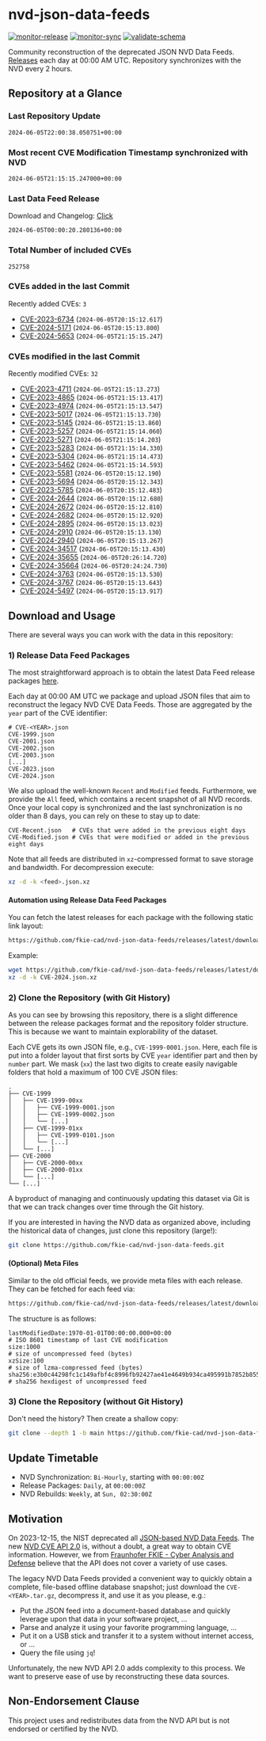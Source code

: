 # nvd-json-data-feeds

[![monitor-release](https://github.com/fkie-cad/nvd-json-data-feeds/actions/workflows/monitor_release.yml/badge.svg)](https://github.com/fkie-cad/nvd-json-data-feeds/actions/workflows/monitor_release.yml)
[![monitor-sync](https://github.com/fkie-cad/nvd-json-data-feeds/actions/workflows/monitor_sync.yml/badge.svg)](https://github.com/fkie-cad/nvd-json-data-feeds/actions/workflows/monitor_sync.yml)
[![validate-schema](https://github.com/fkie-cad/nvd-json-data-feeds/actions/workflows/validate_schema.yml/badge.svg)](https://github.com/fkie-cad/nvd-json-data-feeds/actions/workflows/validate_schema.yml)

Community reconstruction of the deprecated JSON NVD Data Feeds.
[Releases](https://github.com/fkie-cad/nvd-json-data-feeds/releases/latest) each day at 00:00 AM UTC.
Repository synchronizes with the NVD every 2 hours.

## Repository at a Glance

### Last Repository Update

```plain
2024-06-05T22:00:38.050751+00:00
```

### Most recent CVE Modification Timestamp synchronized with NVD

```plain
2024-06-05T21:15:15.247000+00:00
```

### Last Data Feed Release

Download and Changelog: [Click](https://github.com/fkie-cad/nvd-json-data-feeds/releases/latest)

```plain
2024-06-05T00:00:20.280136+00:00
```

### Total Number of included CVEs

```plain
252758
```

### CVEs added in the last Commit

Recently added CVEs: `3`

- [CVE-2023-6734](CVE-2023/CVE-2023-67xx/CVE-2023-6734.json) (`2024-06-05T20:15:12.617`)
- [CVE-2024-5171](CVE-2024/CVE-2024-51xx/CVE-2024-5171.json) (`2024-06-05T20:15:13.800`)
- [CVE-2024-5653](CVE-2024/CVE-2024-56xx/CVE-2024-5653.json) (`2024-06-05T21:15:15.247`)


### CVEs modified in the last Commit

Recently modified CVEs: `32`

- [CVE-2023-4711](CVE-2023/CVE-2023-47xx/CVE-2023-4711.json) (`2024-06-05T21:15:13.273`)
- [CVE-2023-4865](CVE-2023/CVE-2023-48xx/CVE-2023-4865.json) (`2024-06-05T21:15:13.417`)
- [CVE-2023-4974](CVE-2023/CVE-2023-49xx/CVE-2023-4974.json) (`2024-06-05T21:15:13.547`)
- [CVE-2023-5017](CVE-2023/CVE-2023-50xx/CVE-2023-5017.json) (`2024-06-05T21:15:13.730`)
- [CVE-2023-5145](CVE-2023/CVE-2023-51xx/CVE-2023-5145.json) (`2024-06-05T21:15:13.860`)
- [CVE-2023-5257](CVE-2023/CVE-2023-52xx/CVE-2023-5257.json) (`2024-06-05T21:15:14.060`)
- [CVE-2023-5271](CVE-2023/CVE-2023-52xx/CVE-2023-5271.json) (`2024-06-05T21:15:14.203`)
- [CVE-2023-5283](CVE-2023/CVE-2023-52xx/CVE-2023-5283.json) (`2024-06-05T21:15:14.330`)
- [CVE-2023-5304](CVE-2023/CVE-2023-53xx/CVE-2023-5304.json) (`2024-06-05T21:15:14.473`)
- [CVE-2023-5462](CVE-2023/CVE-2023-54xx/CVE-2023-5462.json) (`2024-06-05T21:15:14.593`)
- [CVE-2023-5581](CVE-2023/CVE-2023-55xx/CVE-2023-5581.json) (`2024-06-05T20:15:12.190`)
- [CVE-2023-5694](CVE-2023/CVE-2023-56xx/CVE-2023-5694.json) (`2024-06-05T20:15:12.343`)
- [CVE-2023-5785](CVE-2023/CVE-2023-57xx/CVE-2023-5785.json) (`2024-06-05T20:15:12.483`)
- [CVE-2024-2644](CVE-2024/CVE-2024-26xx/CVE-2024-2644.json) (`2024-06-05T20:15:12.680`)
- [CVE-2024-2672](CVE-2024/CVE-2024-26xx/CVE-2024-2672.json) (`2024-06-05T20:15:12.810`)
- [CVE-2024-2682](CVE-2024/CVE-2024-26xx/CVE-2024-2682.json) (`2024-06-05T20:15:12.920`)
- [CVE-2024-2895](CVE-2024/CVE-2024-28xx/CVE-2024-2895.json) (`2024-06-05T20:15:13.023`)
- [CVE-2024-2910](CVE-2024/CVE-2024-29xx/CVE-2024-2910.json) (`2024-06-05T20:15:13.130`)
- [CVE-2024-2940](CVE-2024/CVE-2024-29xx/CVE-2024-2940.json) (`2024-06-05T20:15:13.267`)
- [CVE-2024-34517](CVE-2024/CVE-2024-345xx/CVE-2024-34517.json) (`2024-06-05T20:15:13.430`)
- [CVE-2024-35655](CVE-2024/CVE-2024-356xx/CVE-2024-35655.json) (`2024-06-05T20:26:14.720`)
- [CVE-2024-35664](CVE-2024/CVE-2024-356xx/CVE-2024-35664.json) (`2024-06-05T20:24:24.730`)
- [CVE-2024-3763](CVE-2024/CVE-2024-37xx/CVE-2024-3763.json) (`2024-06-05T20:15:13.530`)
- [CVE-2024-3767](CVE-2024/CVE-2024-37xx/CVE-2024-3767.json) (`2024-06-05T20:15:13.643`)
- [CVE-2024-5497](CVE-2024/CVE-2024-54xx/CVE-2024-5497.json) (`2024-06-05T20:15:13.917`)


## Download and Usage

There are several ways you can work with the data in this repository:

### 1) Release Data Feed Packages

The most straightforward approach is to obtain the latest Data Feed release packages [here](https://github.com/fkie-cad/nvd-json-data-feeds/releases/latest).

Each day at 00:00 AM UTC we package and upload JSON files that aim to reconstruct the legacy NVD CVE Data Feeds.
Those are aggregated by the `year` part of the CVE identifier:

```
# CVE-<YEAR>.json
CVE-1999.json
CVE-2001.json
CVE-2002.json
CVE-2003.json
[...]
CVE-2023.json
CVE-2024.json
```

We also upload the well-known `Recent` and `Modified` feeds.
Furthermore, we provide the `All` feed, which contains a recent snapshot of all NVD records.
Once your local copy is synchronized and the last synchronization is no older than 8 days, you can rely on these to stay up to date:

```plain
CVE-Recent.json   # CVEs that were added in the previous eight days
CVE-Modified.json # CVEs that were modified or added in the previous eight days
```

Note that all feeds are distributed in `xz`-compressed format to save storage and bandwidth.
For decompression execute:

```sh
xz -d -k <feed>.json.xz
```

#### Automation using Release Data Feed Packages

You can fetch the latest releases for each package with the following static link layout:

```sh
https://github.com/fkie-cad/nvd-json-data-feeds/releases/latest/download/CVE-<YEAR>.json.xz
```

Example:

```sh
wget https://github.com/fkie-cad/nvd-json-data-feeds/releases/latest/download/CVE-2024.json.xz
xz -d -k CVE-2024.json.xz
```

### 2) Clone the Repository (with Git History)

As you can see by browsing this repository, there is a slight difference between the release packages format and the repository folder structure.
This is because we want to maintain explorability of the dataset.

Each CVE gets its own JSON file, e.g., `CVE-1999-0001.json`.
Here, each file is put into a folder layout that first sorts by CVE `year` identifier part and then by `number` part.
We mask (`xx`) the last two digits to create easily navigable folders that hold a maximum of 100 CVE JSON files:

```plain
.
├── CVE-1999
│   ├── CVE-1999-00xx
│   │   ├── CVE-1999-0001.json
│   │   ├── CVE-1999-0002.json
│   │   └── [...]
│   ├── CVE-1999-01xx
│   │   ├── CVE-1999-0101.json
│   │   └── [...]
│   └── [...]
├── CVE-2000
│   ├── CVE-2000-00xx
│   ├── CVE-2000-01xx
│   └── [...]
└── [...]
```

A byproduct of managing and continuously updating this dataset via Git is that we can track changes over time through the Git history.

If you are interested in having the NVD data as organized above, including the historical data of changes, just clone this repository (large!):

```sh
git clone https://github.com/fkie-cad/nvd-json-data-feeds.git
```

#### (Optional) Meta Files

Similar to the old official feeds, we provide meta files with each release. They can be fetched for each feed via:

```sh
https://github.com/fkie-cad/nvd-json-data-feeds/releases/latest/download/CVE-<YEAR>.meta
```

The structure is as follows:

```plain
lastModifiedDate:1970-01-01T00:00:00.000+00:00                          # ISO 8601 timestamp of last CVE modification
size:1000                                                               # size of uncompressed feed (bytes)
xzSize:100                                                              # size of lzma-compressed feed (bytes)
sha256:e3b0c44298fc1c149afbf4c8996fb92427ae41e4649b934ca495991b7852b855 # sha256 hexdigest of uncompressed feed
```

### 3) Clone the Repository (without Git History)

Don't need the history? Then create a shallow copy:

```sh
git clone --depth 1 -b main https://github.com/fkie-cad/nvd-json-data-feeds.git
```


## Update Timetable

* NVD Synchronization: `Bi-Hourly`, starting with `00:00:00Z`
* Release Packages: `Daily`, at `00:00:00Z`
* NVD Rebuilds: `Weekly`, at `Sun, 02:30:00Z`


## Motivation

On 2023-12-15, the NIST deprecated all [JSON-based NVD Data Feeds](https://nvd.nist.gov/vuln/data-feeds#divRetirementBanner-1).
The new [NVD CVE API 2.0](https://nvd.nist.gov/developers/vulnerabilities) is, without a doubt, a great way to obtain CVE information.
However, we from [Fraunhofer FKIE - Cyber Analysis and Defense](https://www.fkie.fraunhofer.de/en/departments/cad.html) believe that the API does not cover a variety of use cases.

The legacy NVD Data Feeds provided a convenient way to quickly obtain a complete, file-based offline database snapshot; just download the `CVE-<YEAR>.tar.gz`, decompress it, and use it as you please, e.g.:

- Put the JSON feed into a document-based database and quickly leverage upon that data in your software project, ...
- Parse and analyze it using your favorite programming language, ...
- Put it on a USB stick and transfer it to a system without internet access, or ...
- Query the file using `jq`!

Unfortunately, the new NVD API 2.0 adds complexity to this process.
We want to preserve ease of use by reconstructing these data sources.

## Non-Endorsement Clause

This project uses and redistributes data from the NVD API but is not endorsed or certified by the NVD.